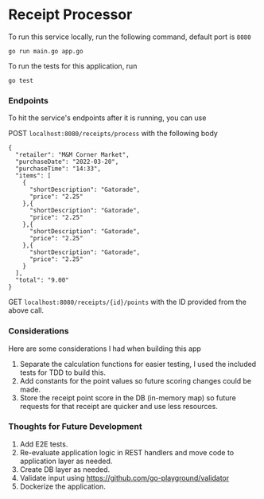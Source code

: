 <h1>Receipt Processor</h1>

To run this service locally, run the following command, default port is `8080`

```go run main.go app.go```

To run the tests for this application, run

```go test```

<h3> Endpoints </h3>

To hit the service's endpoints after it is running, you can use

POST `localhost:8080/receipts/process` with the following body

```
{
  "retailer": "M&M Corner Market",
  "purchaseDate": "2022-03-20",
  "purchaseTime": "14:33",
  "items": [
    {
      "shortDescription": "Gatorade",
      "price": "2.25"
    },{
      "shortDescription": "Gatorade",
      "price": "2.25"
    },{
      "shortDescription": "Gatorade",
      "price": "2.25"
    },{
      "shortDescription": "Gatorade",
      "price": "2.25"
    }
  ],
  "total": "9.00"
}

```

GET `localhost:8080/receipts/{id}/points` with the ID provided from the above call.


<h3>Considerations</h3>

Here are some considerations I had when building this app

1. Separate the calculation functions for easier testing, I used the included tests for TDD to build this.
2. Add constants for the point values so future scoring changes could be made.
3. Store the receipt point score in the DB (in-memory map) so future requests for that receipt are quicker and use less resources.

<h3>Thoughts for Future Development</h3>

1. Add E2E tests.
2. Re-evaluate application logic in REST handlers and move code to application layer as needed.
3. Create DB layer as needed.
4. Validate input using https://github.com/go-playground/validator
5. Dockerize the application.